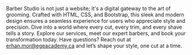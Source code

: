 Barber Studio is not just a website; it's a digital gateway to the art of grooming. Crafted with HTML, CSS, and Bootstrap, this sleek and modern design ensures a seamless experience for users who appreciate style and precision. Dive into a world where every cut, every trim, and every shave tells a story. Explore our services, meet our expert barbers, and book your transformation today. Have questions? Reach out at erhan.mor@egeacademy.ca and let’s shape your style, one cut at a time.

